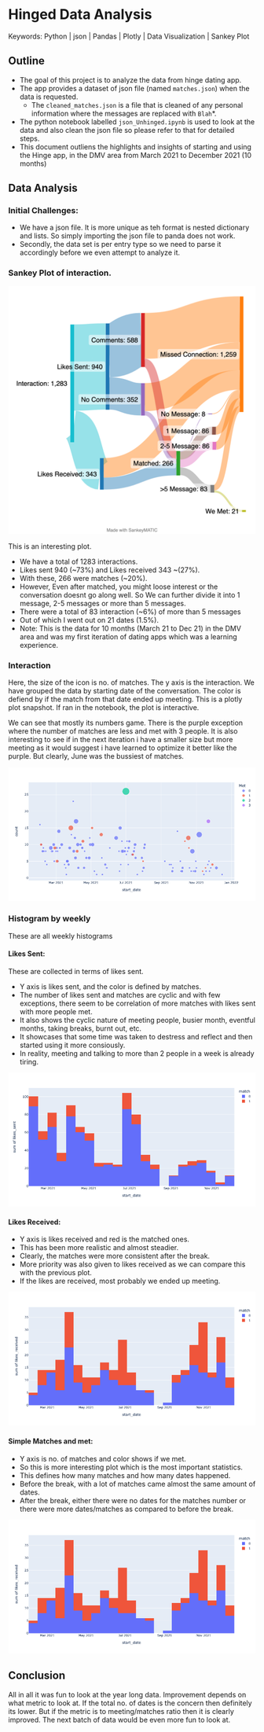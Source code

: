 # Hinged Data Analysis

Keywords: Python | json | Pandas | Plotly | Data Visualization | Sankey Plot

## Outline 

- The goal of this project is to analyze the data from hinge dating app. 
- The app provides a dataset of json file (named `matches.json`) when the data is requested. 
  - The `cleaned_matches.json` is a file that is cleaned of any personal information where the messages are replaced with `Blah`*.
- The python notebook labelled `json_Unhinged.ipynb` is used to look at the data and also clean the json file so please refer to that for detailed steps. 
- This document outliens the highlights and insights of starting and using the Hinge app, in the DMV area from March 2021 to December 2021 (10 months)  

## Data Analysis

### Initial Challenges:
- We have a json file. It is more unique as teh format is nested dictionary and lists. So simply importing the json file to panda does not work.
- Secondly, the data set is per entry type so we need to parse it accordingly before we even attempt to analyze it.
  


### Sankey Plot of interaction.
![Sankey Plot](sankeymatic_a.png)

This is an interesting plot. 
- We have a total of 1283 interactions.     
- Likes sent 940 (~73%) and Likes received 343 ~(27%). 
- With these, 266 were matches (~20%). 
- However, Even after matched, you might loose interest or the conversation doesnt go along well. So We can further divide it into 1 message, 2-5 messages or more than 5 messages. 
- There were a total of 83 interaction (~6%) of more than 5 messages
- Out of which I went out on 21 dates (1.5%).
- Note: This is the data for 10 months (March 21 to Dec 21) in the DMV area and was my first iteration of dating apps which was a learning experience.


### Interaction

Here, the size of the icon is no. of matches. The y axis is the interaction. We have grouped the data by starting date of the conversation.  The color is defiend by if the match from that date ended up meeting. This is a plotly plot snapshot. If ran in the notebook, the plot is interactive.

We can see that mostly its numbers game. There is the purple exception where the number of matches are less and met with 3 people. It is also interesting to see if in the next iteration i have a smaller size but more meeting as it would suggest i have learned to optimize it better like the purple. But clearly, June was the bussiest of matches. 

![Interaction Plot](hinge_plot_a.png)

### Histogram by weekly
These are all weekly histograms

#### Likes Sent:
These are collected in terms of likes sent.     
- Y axis is likes sent, and the color is defined by matches.
- The number of likes sent and matches are cyclic and with few exceptions, there seem to be correlation of more matches with likes sent with more people met.
- It also shows the cyclic nature of meeting people, busier month, eventful months, taking breaks, burnt out, etc.
- It showcases that some time was taken to destress and reflect and then started using it more consiously.
- In reality, meeting and talking to more than 2 people in a week is already tiring.

![Likes Sent Histogram](hinge_plot_b.png)


#### Likes Received:       
- Y axis is likes received and red is the matched ones.
- This has been more realistic and almost steadier. 
- Clearly, the matches were more consistent after the break. 
- More priority was also given to likes received as we can compare this with the previous plot.
- If the likes are received, most probably we ended up meeting.

![Likes Received Histogram](hinge_plot_c.png)

#### Simple Matches and met:  

- Y axis is no. of matches and color shows if we met.
- So this is more interesting plot which is the most important statistics.
- This defines how many matches and how many dates happened.
- Before the break, with a lot of matches came almost the same amount of dates.
- After the break, either there were no dates for the matches number or there were more dates/matches as compared to before the break.

![Likes Received Histogram](hinge_plot_c.png)


## Conclusion

All in all it was fun to look at the year long data. Improvement depends on what metric to look at. If the total no. of dates is the concern then definitely its lower. But if the metric is to meeting/matches ratio then it is clearly improved. The next batch of data would be even more fun to look at.

